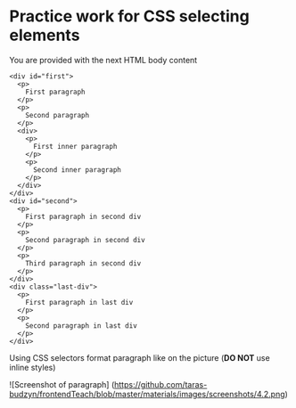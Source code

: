 # Practice work for CSS selecting elements

You are provided with the next HTML body content
  
  ```
  <div id="first">
    <p>
      First paragraph
    </p>
    <p>
      Second paragraph
    </p>
    <div>
      <p>
        First inner paragraph
      </p>
      <p>
        Second inner paragraph
      </p>
    </div>
  </div>
  <div id="second">
    <p>
      First paragraph in second div
    </p>
    <p>
      Second paragraph in second div
    </p>
    <p>
      Third paragraph in second div
    </p>
  </div>
  <div class="last-div">
    <p>
      First paragraph in last div
    </p>
    <p>
      Second paragraph in last div
    </p>
  </div>
  ```
  
Using CSS selectors format paragraph like on the picture (**DO NOT** use inline styles)

![Screenshot of paragraph]
(https://github.com/taras-budzyn/frontendTeach/blob/master/materials/images/screenshots/4.2.png)
